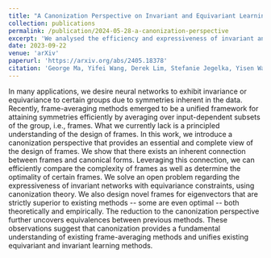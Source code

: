 ```yaml
---
title: "A Canonization Perspective on Invariant and Equivariant Learning"
collection: publications
permalink: /publication/2024-05-28-a-canonization-perspective
excerpt: 'We analysed the efficiency and expressiveness of invariant and equivariant networks from a canonization perspective.'
date: 2023-09-22
venue: 'arXiv'
paperurl: 'https://arxiv.org/abs/2405.18378'
citation: 'George Ma, Yifei Wang, Derek Lim, Stefanie Jegelka, Yisen Wang (2024). A Canonization Perspective on Invariant and Equivariant Learning. <i>arXiv preprint arXiv:2405.18378</i>.'
---
```

In many applications, we desire neural networks to exhibit invariance or equivariance to certain groups due to symmetries inherent in the data. Recently, frame-averaging methods emerged to be a unified framework for attaining symmetries efficiently by averaging over input-dependent subsets of the group, i.e., frames. What we currently lack is a principled understanding of the design of frames. In this work, we introduce a canonization perspective that provides an essential and complete view of the design of frames. We show that there exists an inherent connection between frames and canonical forms. Leveraging this connection, we can efficiently compare the complexity of frames as well as determine the optimality of certain frames. We solve an open problem regarding the expressiveness of invariant networks with equivariance constraints, using canonization theory. We also design novel frames for eigenvectors that are strictly superior to existing methods -- some are even optimal -- both theoretically and empirically. The reduction to the canonization perspective further uncovers equivalences between previous methods. These observations suggest that canonization provides a fundamental understanding of existing frame-averaging methods and unifies existing equivariant and invariant learning methods.